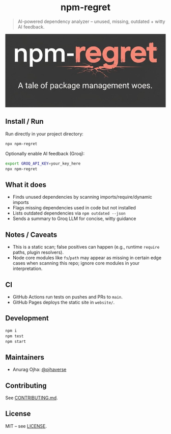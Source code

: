 <h1 align="center">npm-regret</h1>

> AI-powered dependency analyzer – unused, missing, outdated + witty AI feedback.

![npm_regret banner](https://raw.githubusercontent.com/intojhanurag/npm-regret/refs/heads/main/Gemini_Generated_Image_fn9di9fn9di9fn9.jpeg)

## Install / Run

Run directly in your project directory:

```bash
npx npm-regret
```

Optionally enable AI feedback (Groq):

```bash
export GROQ_API_KEY=your_key_here
npx npm-regret
```

## What it does

- Finds unused dependencies by scanning imports/require/dynamic imports
- Flags missing dependencies used in code but not installed
- Lists outdated dependencies via `npm outdated --json`
- Sends a summary to Groq LLM for concise, witty guidance

## Notes / Caveats

- This is a static scan; false positives can happen (e.g., runtime `require` paths, plugin resolvers).
- Node core modules like `fs`/`path` may appear as missing in certain edge cases when scanning this repo; ignore core modules in your interpretation.

## CI

- GitHub Actions run tests on pushes and PRs to `main`.
- GitHub Pages deploys the static site in `website/`.

## Development

```bash
npm i
npm test
npm start
```

## Maintainers
- Anurag Ojha: [@ojhaverse](https://x.com/ojhaverse23)

## Contributing

See [CONTRIBUTING.md](CONTRIBUTING.md).

## License

MIT – see [LICENSE](LICENSE).
